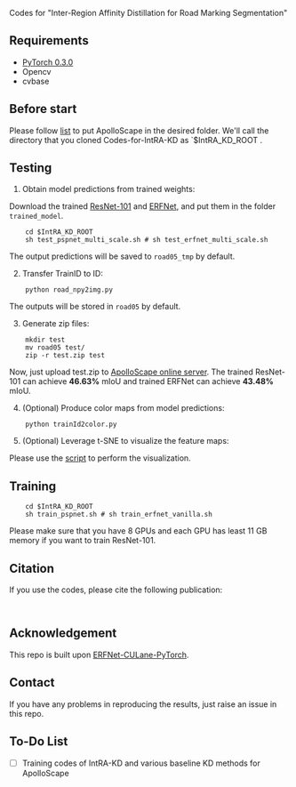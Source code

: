 Codes for "Inter-Region Affinity Distillation for Road Marking Segmentation"

## Requirements
- [PyTorch 0.3.0](https://pytorch.org/get-started/previous-versions/)
- Opencv
- cvbase

## Before start

Please follow [list](./list) to put ApolloScape in the desired folder. We'll call the directory that you cloned Codes-for-IntRA-KD as `$IntRA_KD_ROOT .

## Testing

1. Obtain model predictions from trained weights:

Download the trained [ResNet-101](https://drive.google.com/open?id=16TJW4K69uSb_ChBlbqX33aJ7LP43dhKf) and [ERFNet](https://drive.google.com/open?id=145B-xNl89R7H9qEZ6r8TzK-KSG6jf0Dp), and put them in the folder ```trained_model```.
```
    cd $IntRA_KD_ROOT
    sh test_pspnet_multi_scale.sh # sh test_erfnet_multi_scale.sh
```

The output predictions will be saved to ```road05_tmp``` by default.

2. Transfer TrainID to ID:
```
    python road_npy2img.py
```

The outputs will be stored in ```road05``` by default. 

3. Generate zip files:
```
    mkdir test
    mv road05 test/
    zip -r test.zip test
```

Now, just upload test.zip to [ApolloScape online server](http://apolloscape.auto/submit.html). The trained ResNet-101 can achieve **46.63%** mIoU and trained ERFNet can achieve **43.48%** mIoU.


4. (Optional) Produce color maps from model predictions:
```
    python trainId2color.py
```

5. (Optional) Leverage t-SNE to visualize the feature maps:

Please use the [script](https://github.com/cardwing/Codes-for-Steering-Control/blob/master/tools/draw_tsne.py) to perform the visualization.
 
## Training
```
    cd $IntRA_KD_ROOT
    sh train_pspnet.sh # sh train_erfnet_vanilla.sh
```

Please make sure that you have 8 GPUs and each GPU has least 11 GB memory if you want to train ResNet-101.

## Citation

If you use the codes, please cite the following publication:
```
 
```

## Acknowledgement
This repo is built upon [ERFNet-CULane-PyTorch](https://github.com/cardwing/Codes-for-Lane-Detection).

## Contact
If you have any problems in reproducing the results, just raise an issue in this repo.

## To-Do List
- [ ] Training codes of IntRA-KD and various baseline KD methods for ApolloScape
